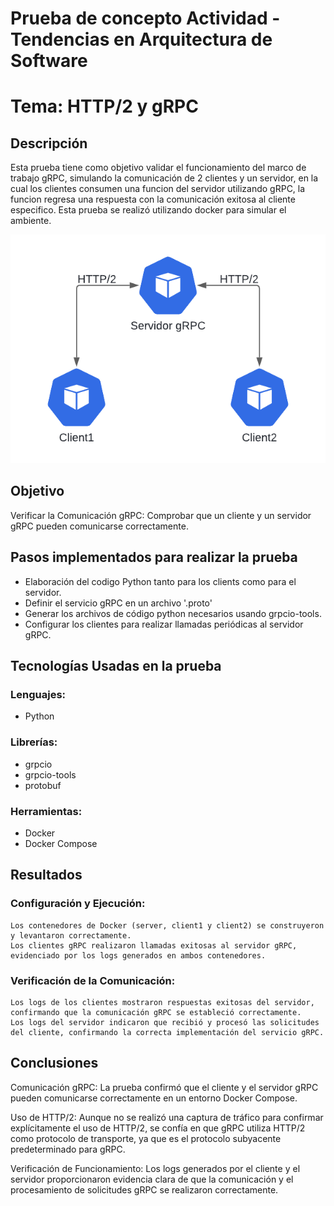 # Prueba de concepto Actividad - Tendencias en Arquitectura de Software

# Tema: HTTP/2 y gRPC


## Descripción
Esta prueba tiene como objetivo validar el funcionamiento del marco de trabajo gRPC, simulando la comunicación de 2 clientes y un servidor, en la cual los clientes consumen una funcion del servidor utilizando gRPC, la funcion regresa una respuesta con la comunicación exitosa al cliente especifico. Esta prueba se realizó utilizando docker para simular el ambiente.

![Diagrama del proceso](./flow.png)

## Objetivo
Verificar la Comunicación gRPC: Comprobar que un cliente y un servidor gRPC pueden comunicarse correctamente.

## Pasos implementados para realizar la prueba
- Elaboración del codigo Python tanto para los clients como para el servidor.
- Definir el servicio gRPC en un archivo '.proto'
- Generar los archivos de código python necesarios usando grpcio-tools.
- Configurar los clientes para realizar llamadas periódicas al servidor gRPC.


## Tecnologías Usadas en la prueba
### Lenguajes:
- Python
### Librerías:
- grpcio
- grpcio-tools
- protobuf

### Herramientas:
- Docker
- Docker Compose


## Resultados

### Configuración y Ejecución:

    Los contenedores de Docker (server, client1 y client2) se construyeron y levantaron correctamente.
    Los clientes gRPC realizaron llamadas exitosas al servidor gRPC, evidenciado por los logs generados en ambos contenedores.

### Verificación de la Comunicación:

    Los logs de los clientes mostraron respuestas exitosas del servidor, confirmando que la comunicación gRPC se estableció correctamente.
    Los logs del servidor indicaron que recibió y procesó las solicitudes del cliente, confirmando la correcta implementación del servicio gRPC.

## Conclusiones

Comunicación gRPC: La prueba confirmó que el cliente y el servidor gRPC pueden comunicarse correctamente en un entorno Docker Compose.

Uso de HTTP/2: Aunque no se realizó una captura de tráfico para confirmar explícitamente el uso de HTTP/2, se confía en que gRPC utiliza HTTP/2 como protocolo de transporte, ya que es el protocolo subyacente predeterminado para gRPC.

Verificación de Funcionamiento: Los logs generados por el cliente y el servidor proporcionaron evidencia clara de que la comunicación y el procesamiento de solicitudes gRPC se realizaron correctamente.